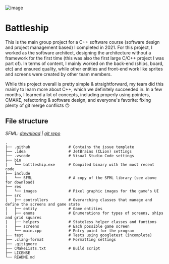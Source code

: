 ![image](https://user-images.githubusercontent.com/61813081/153123375-0fcfd748-583e-4626-b2e8-19e111ffb8e6.png)

# Battleship

This is the main group project for a C++ software course (software design and project management based) I completed in 2021. For this project, I worked as the software architect, designing the architecture without a framework for the first time (this was also the first large C/C++ project I was part of). In terms of content, I mainly worked on the back-end (ships, board, etc) and ensured quality, while other entities and front-end work like sprites and screens were created by other team members.

While this project overall is pretty simple & straightforward, my team did this mainly to learn more about C++, which we definitely succeeded in. In a few months, I learned a lot of concepts, including properly using pointers, CMAKE, refactoring & software design, and everyone's favorite: fixing plenty of git merge conflicts 🙃

## File structure

*SFML: [download](https://www.sfml-dev.org/download.php) | [git repo](https://github.com/SFML/SFML)*

    .
    ├── .github                 # Contains the issue template
    ├── .idea                   # JetBrains (CLion) settings
    ├── .vscode                 # Visual Studio Code settings
    ├── bin
    |   └── battleship.exe      # Compiled binary with the most recent code
    ├── include
    |   └── SFML                # A copy of the SFML library (see above for download)
    ├── res
    |   └── images              # Pixel graphic images for the game's UI
    ├── src
    |   ├── controllers         # Overarching classes that manage and define the screens and game state
    |   ├── entity              # Game entities
    |   ├── enums               # Enumerations for types of screens, ships and grid squares
    |   ├── helpers             # Stateless helper classes and funtions
    |   ├── screens             # Each possible game screen
    |   └── main.cpp            # Entry point for the program
    ├── test                    # Tests using googletest (incomplete)
    ├── .clang-format           # Formatting settings
    ├── .gitignore
    ├── CMakeLists.txt          # Build script
    ├── LICENSE
    └── README.md
